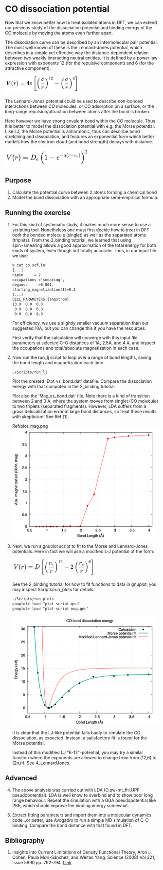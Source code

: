 # CO dissociation potential

Now that we know better how to treat isolated atoms in DFT, we can extend our previous study of the dissociation potential and binding energy of the CO molecule by moving the atoms even further apart.

The dissociation curve can be described by an intermolecular pair potential. The most well known of these is the Lennard-Jones potential, which describes in a simple yet effective way the distance-dependent relation between two weakly interacting neutral entities. It is defined by a power law expression with exponents 12 (for the repulsive component) and 6 (for the attractive component).

<img src="Ref/eqn_LJ.png" height="60"/>

The Lennard-Jones potential could be used to describe non-bonded interactions between CO molecules, or CO adsorption on a surface, or the long-range repulsion/attraction between atoms after the bond is broken.

Here however we have strong covalent bond within the CO molecule. Thus it is better to model the dissociation potential with e.g. the Morse potential. Like LJ, the Morse potential is anharmonic, thus can describe bond stretching and dissociation, and features an exponential form which better  models how the electron cloud (and bond strength) decays with distance.

<img src="Ref/eqn_morse.png" height="60"/>

## Purpose
  1. Calculate the potential curve between 2 atoms forming a chemical bond
  2. Model the bond dissociation with an appropriate semi-empirical formula.

## Running the exercise
  1. For this kind of systematic study, it makes much more sense to use a scripting tool. Nonetheless one must first decide how to treat in DFT both the bonded molecule (singlet) as well as the separated atoms (triplets). From the 3_binding tutorial, we learned that using spin+smearing allows a good approximation of the total energy for both kinds of system, even though not totally accurate. Thus, in our input file we use:
     ```
     % cat co.scf.in
     [...]
     nspin     = 2
     occupations ='smearing',
     degauss     =0.001,
     starting_magnetization(1)=0.1
     [...]
     CELL_PARAMETERS {angstrom}
     13.0  0.0  0.0
      0.0  8.0  0.0
      0.0  0.0  8.0
     ```
     For efficiency, we use a slightly smaller vacuum separation than our suggested 10A, but you can change this if you have the resources.

     First verify that the calculation will converge with this input file parameters at selected C-O distances of 1A, 2.5A, and 4 A, and inspect the occupations and total/absolute magnetization in each case.

  2. Now run the run_lj script to loop over a range of bond lengths, saving the bond length and magnetization each time.
     ```
     ./Scripts/run_lj
     ```
     Plot the created 'Etot_vs_bond.dat' datafile. Compare the dissociation energy with that computed in the 2_binding tutorial.

     Plot also the 'Mag_vs_bond.dat' file. Note there is a kind of transition between 2 and 3 A, where the system moves from singlet (CO molecule) to two triplets (separated fragments). However, LDA suffers from a gross delocalization error at large bond distances, so treat these results with skepticism! See Ref [1].

     Ref/plot_mag.png
     ![dissociation](Ref/plot_mag.png?raw=true "dissociation")

  4. Next, we run a gnuplot script to fit to the Morse and Lennard-Jones potentials. Here in fact we will use a modified L-J potential of the form:


     <img src="Ref/eqn_mLJ.png" height="60"/>

     See the 2_binding tutorial for how to fit functions to data in gnuplot; you may inspect Scripts/run_plots for details.
     ```
     ./Scripts/run_plots
     gnuplot> load "plot-script.gnu"
     gnuplot> load "plot-script-mag.gnu"
     ```
     
     ![dissociation](Ref/plot_morse.png?raw=true "dissociation")

     It is clear that the LJ-like potential fails badly to simulate the CO dissociation, as expected. Instead, a satisfactory fit is found for the Morse potential.

     Instead of this modified LJ "6-12"-potential, you may try a similar function where the exponents are allowed to change from  from (12,6) to (2n,n). See 4_LennardJones.

## Advanced

  4. The above analysis was carried out with LDA (O.pw-mt_fhi.UPF pseudopotential). LDA is well know to overbind and to show poor long range behaviour. Repeat the simulation with a GGA pseudopotential like PBE, which should improve the binding energy somewhat.

  5. Extract fitting parameters and import them into a molecular dynamics code...or better, use Avogadro to run a simple MD simulation of C-O binding. Compare the bond distance with that found in DFT.

## Bibliography
1. Insights into Current Limitations of Density Functional Theory, Aron J. Cohen, Paula Mori-Sánchez, and Weitao Yang.  Science (2008) Vol 321, Issue 5890 pp. 792-794. [Link](https://doi.org/10.1126/science.1158722)
